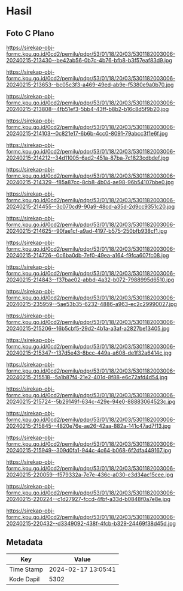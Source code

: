 # Hasil

## Foto C Plano

https://sirekap-obj-formc.kpu.go.id/0cd2/pemilu/pdpr/53/01/18/20/03/5301182003006-20240215-213430--be42ab56-0b7c-4b76-bfb8-b3f57eaf83d9.jpg

https://sirekap-obj-formc.kpu.go.id/0cd2/pemilu/pdpr/53/01/18/20/03/5301182003006-20240215-213653--bc05c3f3-a469-49ed-ab9e-f5380e9a0b70.jpg

https://sirekap-obj-formc.kpu.go.id/0cd2/pemilu/pdpr/53/01/18/20/03/5301182003006-20240215-213808--4fb51ef3-5bb4-43ff-b8b2-b16c8d5f9b20.jpg

https://sirekap-obj-formc.kpu.go.id/0cd2/pemilu/pdpr/53/01/18/20/03/5301182003006-20240215-214103--0c821e17-6b6b-4cc0-8091-79abcc3f1e6f.jpg

https://sirekap-obj-formc.kpu.go.id/0cd2/pemilu/pdpr/53/01/18/20/03/5301182003006-20240215-214212--34d11005-6ad2-451a-87ba-7c1823cdbdef.jpg

https://sirekap-obj-formc.kpu.go.id/0cd2/pemilu/pdpr/53/01/18/20/03/5301182003006-20240215-214329--f85a87cc-8cb8-4b04-ae98-96b54107bbe0.jpg

https://sirekap-obj-formc.kpu.go.id/0cd2/pemilu/pdpr/53/01/18/20/03/5301182003006-20240215-214455--3c070cd9-90a9-48cd-a35d-2d9cc9351c20.jpg

https://sirekap-obj-formc.kpu.go.id/0cd2/pemilu/pdpr/53/01/18/20/03/5301182003006-20240215-214625--90fae1cf-a9ad-4197-b575-250bfb938cf1.jpg

https://sirekap-obj-formc.kpu.go.id/0cd2/pemilu/pdpr/53/01/18/20/03/5301182003006-20240215-214726--0c6ba0db-7ef0-49ea-a164-f9fca607fc08.jpg

https://sirekap-obj-formc.kpu.go.id/0cd2/pemilu/pdpr/53/01/18/20/03/5301182003006-20240215-214843--f37bae02-abbd-4a32-b072-7988995d6510.jpg

https://sirekap-obj-formc.kpu.go.id/0cd2/pemilu/pdpr/53/01/18/20/03/5301182003006-20240215-235959--5ae53b35-6232-4886-a963-ec2c29990027.jpg

https://sirekap-obj-formc.kpu.go.id/0cd2/pemilu/pdpr/53/01/18/20/03/5301182003006-20240215-215206--16b5cbf5-29d2-4b1a-a3af-a2827be13405.jpg

https://sirekap-obj-formc.kpu.go.id/0cd2/pemilu/pdpr/53/01/18/20/03/5301182003006-20240215-215347--137d5e43-8bcc-449a-a608-de1f32a6414c.jpg

https://sirekap-obj-formc.kpu.go.id/0cd2/pemilu/pdpr/53/01/18/20/03/5301182003006-20240215-215518--5a1b87f4-21e2-401d-8f88-e6c72afd4d54.jpg

https://sirekap-obj-formc.kpu.go.id/0cd2/pemilu/pdpr/53/01/18/20/03/5301182003006-20240215-215724--5b29149f-634c-429e-94e0-88883064523c.jpg

https://sirekap-obj-formc.kpu.go.id/0cd2/pemilu/pdpr/53/01/18/20/03/5301182003006-20240215-215845--4820e76e-ae26-42aa-882a-141c47ad7f13.jpg

https://sirekap-obj-formc.kpu.go.id/0cd2/pemilu/pdpr/53/01/18/20/03/5301182003006-20240215-215949--309d0fa1-944c-4c64-b068-6f2dfa449167.jpg

https://sirekap-obj-formc.kpu.go.id/0cd2/pemilu/pdpr/53/01/18/20/03/5301182003006-20240215-220059--f579332a-7e7e-436c-a030-c3d34ac15cee.jpg

https://sirekap-obj-formc.kpu.go.id/0cd2/pemilu/pdpr/53/01/18/20/03/5301182003006-20240215-220224--c1d27927-fccd-4fbf-a33d-b0848f0a7e8e.jpg

https://sirekap-obj-formc.kpu.go.id/0cd2/pemilu/pdpr/53/01/18/20/03/5301182003006-20240215-220432--d3349092-438f-4fcb-b329-24469f38d45d.jpg


## Metadata

| Key        | Value               |
| ---------- | ------------------- |
| Time Stamp | 2024-02-17 13:05:41 |
| Kode Dapil | 5302                |



